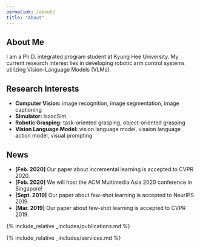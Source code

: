 ```yaml
---
permalink: /about/
title: "About"
---
```


## About Me

I am a Ph.D. integrated program student at Kyung Hee University. My current research interest lies in developing robotic arm control systems utilizing Vision-Language Models (VLMs).

## Research Interests

- **Computer Vision:** image recognition, image segmentation, image captioning
- **Simulator:** IsaacSim
- **Robotic Grasping:** task-oriented grasping, object-oriented grasping
- **Vision Language Model:** vision language model, visaion language action model, visual prompting

## News

- **[Feb. 2020]** Our paper about incremental learning is accepted to CVPR 2020.
- **[Feb. 2020]** We will host the ACM Multimedia Asia 2020 conference in Singapore!
- **[Sept. 2019]** Our paper about few-shot learning is accepted to NeurIPS 2019.
- **[Mar. 2019]** Our paper about few-shot learning is accepted to CVPR 2019.

{% include_relative _includes/publications.md %}

{% include_relative _includes/services.md %}